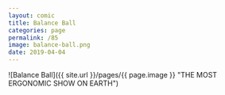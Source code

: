 ```yaml
---
layout: comic
title: Balance Ball
categories: page
permalink: /85
image: balance-ball.png
date: 2019-04-04
---
```


![Balance Ball]({{ site.url }}/pages/{{ page.image }} "THE MOST ERGONOMIC SHOW ON EARTH")